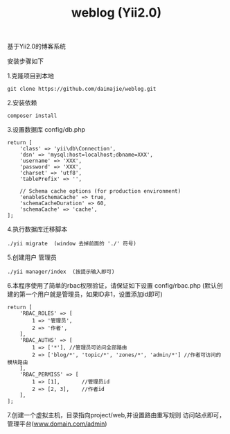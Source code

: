 <p align="center">
    <h1 align="center">weblog (Yii2.0)</h1>
    <br>
</p>

基于Yii2.0的博客系统

安装步骤如下

1.克隆项目到本地
~~~
git clone https://github.com/daimajie/weblog.git
~~~

2.安装依赖

~~~
composer install
~~~

3.设置数据库 config/db.php

~~~
return [
    'class' => 'yii\db\Connection',
    'dsn' => 'mysql:host=localhost;dbname=XXX',
    'username' => 'XXX',
    'password' => 'XXX',
    'charset' => 'utf8',
    'tablePrefix' => '',

    // Schema cache options (for production environment)
    'enableSchemaCache' => true,
    'schemaCacheDuration' => 60,
    'schemaCache' => 'cache',
];
~~~

4.执行数据库迁移脚本

~~~
./yii migrate  (window 去掉前面的 './' 符号)
~~~

5.创建用户 管理员
~~~
./yii manager/index  (按提示输入即可)
~~~

6.本程序使用了简单的rbac权限验证，请保证如下设置 config/rbac.php (默认创建的第一个用户就是管理员，如果ID非1，设置添加id即可)
~~~
return [
    'RBAC_ROLES' => [
        1 => '管理员',
        2 => '作者',
    ],
    'RBAC_AUTHS' => [
        1 => ['*'], //管理员可访问全部路由
        2 => ['blog/*', 'topic/*', 'zones/*', 'admin/*'] //作者可访问的模块路由
    ],
    'RBAC_PERMISS' => [
        1 => [1],       //管理员id
        2 => [2, 3],    //作者id
    ],
];
~~~

7.创建一个虚拟主机，目录指向project/web,并设置路由重写规则
访问站点即可，管理平台(www.domain.com/admin)

